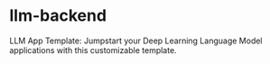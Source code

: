 # llm-backend
LLM App Template: Jumpstart your Deep Learning Language Model applications with this customizable template.
